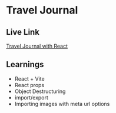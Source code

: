 # Travel Journal

## Live Link

[Travel Journal with React](https://aditi002-holo.github.io/travel-journal/)

## Learnings

- React + Vite
- React props
- Object Destructuring
- import/export
- Importing images with meta url options